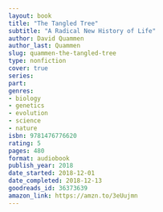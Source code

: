 ```yaml
---
layout: book
title: "The Tangled Tree"
subtitle: "A Radical New History of Life"
author: David Quammen
author_last: Quammen
slug: quammen-the-tangled-tree
type: nonfiction
cover: true
series: 
part: 
genres:
- biology
- genetics
- evolution
- science
- nature
isbn: 9781476776620
rating: 5
pages: 480
format: audiobook
publish_year: 2018
date_started: 2018-12-01
date_completed: 2018-12-13
goodreads_id: 36373639
amazon_link: https://amzn.to/3eUujmn
---
```


